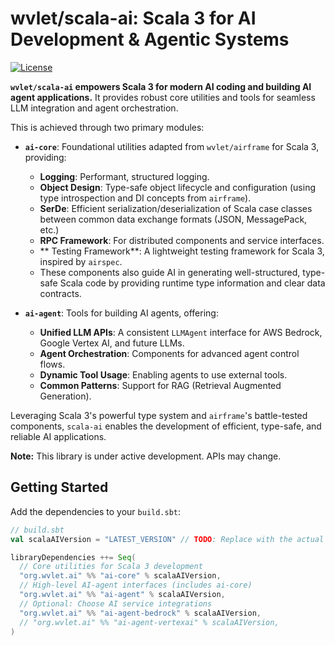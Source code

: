 # wvlet/scala-ai: Scala 3 for AI Development & Agentic Systems

[![License](https://img.shields.io/badge/License-Apache%202.0-blue.svg)](https://opensource.org/licenses/Apache-2.0)

**`wvlet/scala-ai` empowers Scala 3 for modern AI coding and building AI agent applications.** It provides robust core utilities and tools for seamless LLM integration and agent orchestration.

This is achieved through two primary modules:

* **`ai-core`**: Foundational utilities adapted from `wvlet/airframe` for Scala 3, providing:
    * **Logging**: Performant, structured logging.
    * **Object Design**: Type-safe object lifecycle and configuration (using type introspection and DI concepts from `airframe`).
    * **SerDe**: Efficient serialization/deserialization of Scala case classes between common data exchange formats (JSON, MessagePack, etc.)
    * **RPC Framework**: For distributed components and service interfaces.
    * ** Testing Framework**: A lightweight testing framework for Scala 3, inspired by `airspec`.
    * These components also guide AI in generating well-structured, type-safe Scala code by providing runtime type information and clear data contracts.

* **`ai-agent`**: Tools for building AI agents, offering:
    * **Unified LLM APIs**: A consistent `LLMAgent` interface for AWS Bedrock, Google Vertex AI, and future LLMs.
    * **Agent Orchestration**: Components for advanced agent control flows.
    * **Dynamic Tool Usage**: Enabling agents to use external tools.
    * **Common Patterns**: Support for RAG (Retrieval Augmented Generation).

Leveraging Scala 3's powerful type system and `airframe`'s battle-tested components, `scala-ai` enables the development of efficient, type-safe, and reliable AI applications.

**Note:** This library is under active development. APIs may change.

## Getting Started

Add the dependencies to your `build.sbt`:

```scala
// build.sbt
val scalaAIVersion = "LATEST_VERSION" // TODO: Replace with the actual latest version

libraryDependencies ++= Seq(
  // Core utilities for Scala 3 development
  "org.wvlet.ai" %% "ai-core" % scalaAIVersion,
  // High-level AI-agent interfaces (includes ai-core)
  "org.wvlet.ai" %% "ai-agent" % scalaAIVersion,
  // Optional: Choose AI service integrations
  "org.wvlet.ai" %% "ai-agent-bedrock" % scalaAIVersion,
  // "org.wvlet.ai" %% "ai-agent-vertexai" % scalaAIVersion,
)
